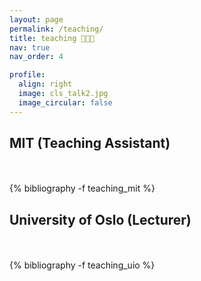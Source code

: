 ```yaml
---
layout: page
permalink: /teaching/
title: teaching 🧑🏻‍🏫 
nav: true
nav_order: 4

profile:
  align: right
  image: cls_talk2.jpg
  image_circular: false
---
```


<div class="publications">
<h2 class="year">MIT (Teaching Assistant)</h2><br><br>
{% bibliography -f teaching_mit %}



<h2 class="year">University of Oslo (Lecturer)</h2><br><br>
{% bibliography -f teaching_uio %}